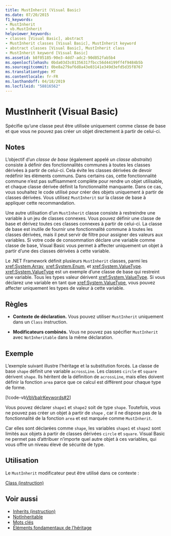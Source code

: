 ```yaml
---
title: MustInherit (Visual Basic)
ms.date: 07/20/2015
f1_keywords:
- MustInherit
- vb.MustInherit
helpviewer_keywords:
- classes [Visual Basic], abstract
- MustInherit classes [Visual Basic], MustInherit keyword
- abstract classes [Visual Basic], MustInherit class
- MustInherit keyword [Visual Basic]
ms.assetid: b8f05185-90e3-4dd7-adc2-90d852fab5b4
ms.openlocfilehash: 0bda03d3c01356317fbcc56d44199ff4f9484b5b
ms.sourcegitcommit: 0be8a279af6d8a43e03141e349d3efd5d35f8767
ms.translationtype: MT
ms.contentlocale: fr-FR
ms.lasthandoff: 04/18/2019
ms.locfileid: "58816562"
---
```

# <a name="mustinherit-visual-basic"></a>MustInherit (Visual Basic)
Spécifie qu’une classe peut être utilisée uniquement comme classe de base et que vous ne pouvez pas créer un objet directement à partir de celui-ci.  
  
## <a name="remarks"></a>Notes  
 L’objectif d’un *classe de base* (également appelé un *classe abstraite*) consiste à définir des fonctionnalités communes à toutes les classes dérivées à partir de celui-ci. Cela évite les classes dérivées de devoir redéfinir les éléments communs. Dans certains cas, cette fonctionnalité commune n’est pas suffisamment complète pour rendre un objet utilisable, et chaque classe dérivée définit la fonctionnalité manquante. Dans ce cas, vous souhaitez le code utilisé pour créer des objets uniquement à partir de classes dérivées. Vous utilisez `MustInherit` sur la classe de base à appliquer cette recommandation.  
  
 Une autre utilisation d’un `MustInherit` classe consiste à restreindre une variable à un jeu de classes connexes. Vous pouvez définir une classe de base et dérivez toutes ces classes connexes à partir de celui-ci. La classe de base est inutile de fournir une fonctionnalité commune à toutes les classes dérivées, mais il peut servir de filtre pour assigner des valeurs aux variables. Si votre code de consommation déclare une variable comme classe de base, Visual Basic vous permet à affecter uniquement un objet à partir d’une des classes dérivées à cette variable.  
  
 Le .NET Framework définit plusieurs `MustInherit` classes, parmi les <xref:System.Array>, <xref:System.Enum>, et <xref:System.ValueType>. <xref:System.ValueType> est un exemple d’une classe de base qui restreint une variable. Tous les types valeur dérivent <xref:System.ValueType>. Si vous déclarez une variable en tant que <xref:System.ValueType>, vous pouvez affecter uniquement les types de valeur à cette variable.  
  
## <a name="rules"></a>Règles  
  
-   **Contexte de déclaration.** Vous pouvez utiliser `MustInherit` uniquement dans un `Class` instruction.  
  
-   **Modificateurs combinés.** Vous ne pouvez pas spécifier `MustInherit` avec `NotInheritable` dans la même déclaration.  
  
## <a name="example"></a>Exemple  
 L’exemple suivant illustre l’héritage et la substitution forcés. La classe de base `shape` définit une variable `acrossLine`. Les classes `circle` et `square` dérivent `shape`. Ils héritent de la définition de `acrossLine`, mais elles doivent définir la fonction `area` parce que ce calcul est différent pour chaque type de forme.  
  
 [!code-vb[VbVbalrKeywords#2](~/samples/snippets/visualbasic/VS_Snippets_VBCSharp/VbVbalrKeywords/VB/Class1.vb#2)]  
  
 Vous pouvez déclarer `shape1` et `shape2` soit de type `shape`. Toutefois, vous ne pouvez pas créer un objet à partir de `shape` , car il ne dispose pas de la fonctionnalité de la fonction `area` et est marquée comme `MustInherit`.  
  
 Car elles sont déclarées comme `shape`, les variables `shape1` et `shape2` sont limités aux objets à partir de classes dérivées `circle` et `square`. Visual Basic ne permet pas d’attribuer n’importe quel autre objet à ces variables, qui vous offre un niveau élevé de sécurité de type.  
  
## <a name="usage"></a>Utilisation  
 Le `MustInherit` modificateur peut être utilisé dans ce contexte :  
  
 [Class (instruction)](../../../visual-basic/language-reference/statements/class-statement.md)  
  
## <a name="see-also"></a>Voir aussi

- [Inherits (instruction)](../../../visual-basic/language-reference/statements/inherits-statement.md)
- [NotInheritable](../../../visual-basic/language-reference/modifiers/notinheritable.md)
- [Mots clés](../../../visual-basic/language-reference/keywords/index.md)
- [Éléments fondamentaux de l’héritage](../../../visual-basic/programming-guide/language-features/objects-and-classes/inheritance-basics.md)
